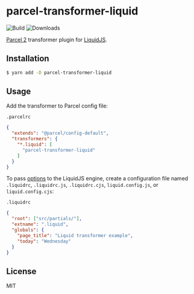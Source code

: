 # parcel-transformer-liquid

![Build](https://github.com/meecrobe/parcel-transformer-liquid/actions/workflows/main.yml/badge.svg)
![Downloads](https://img.shields.io/npm/dw/parcel-transformer-liquid?color=%2334D058&label=Downloads)

[Parcel 2](https://parceljs.org/) transformer plugin for [LiquidJS](https://liquidjs.com/).

## Installation

```bash
$ yarn add -D parcel-transformer-liquid
```

## Usage

Add the transformer to Parcel config file:

`.parcelrc`
```json
{
  "extends": "@parcel/config-default",
  "transformers": {
    "*.liquid": [
      "parcel-transformer-liquid"
    ]
  }
}
```

To pass [options](https://liquidjs.com/tutorials/options.html) to the LiquidJS engine, create a configuration file named `.liquidrc`, `.liquidrc.js`, `.liquidrc.cjs`, `liquid.config.js`, or `liquid.config.cjs`:

`.liquidrc`
```json
{
  "root": ["src/partials/"],
  "extname": ".liquid",
  "globals": {
    "page_title": "Liquid transformer example",
    "today": "Wednesday"
  }
}
```

## License

MIT
